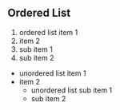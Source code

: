 ## Ordered List
1. ordered list item 1
2. item 2
  1. sub item 1
  2. sub item 2

* unordered list item 1
* item 2
  * unordered list sub item 1
  * sub item 2 
